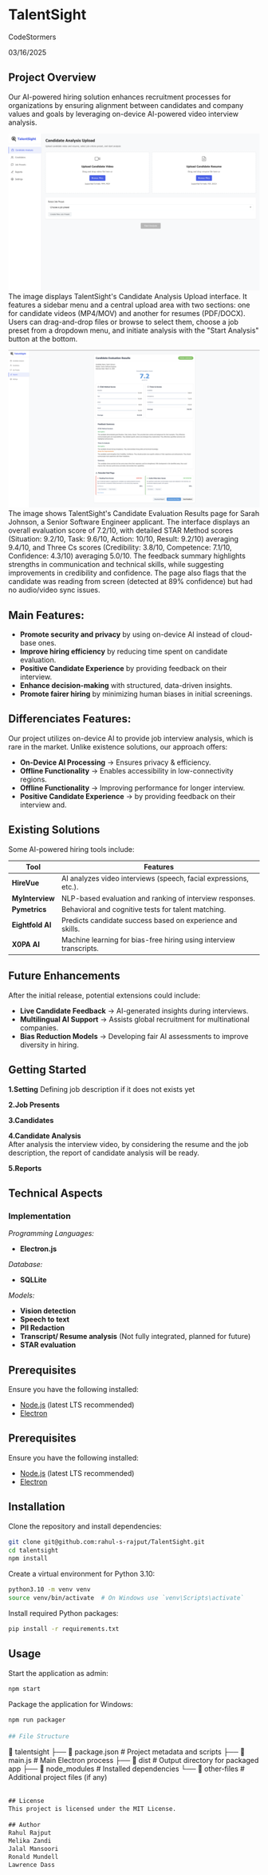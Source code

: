 TalentSight
================
CodeStormers

03/16/2025

## Project Overview

Our AI-powered hiring solution enhances recruitment processes for
organizations by ensuring alignment between candidates and company
values and goals by leveraging on-device AI-powered video interview
analysis.

![Landing Page](public/Landing_page.png)
The image displays TalentSight's Candidate Analysis Upload interface. It features a sidebar menu and a central upload area with two sections: one for candidate videos (MP4/MOV) and another for resumes (PDF/DOCX). Users can drag-and-drop files or browse to select them, choose a job preset from a dropdown menu, and initiate analysis with the "Start Analysis" button at the bottom.

![Dashboard](public/dashboard.png)
The image shows TalentSight's Candidate Evaluation Results page for Sarah Johnson, a Senior Software Engineer applicant. The interface displays an overall evaluation score of 7.2/10, with detailed STAR Method scores (Situation: 9.2/10, Task: 9.6/10, Action: 10/10, Result: 9.2/10) averaging 9.4/10, and Three Cs scores (Credibility: 3.8/10, Competence: 7.1/10, Confidence: 4.3/10) averaging 5.0/10. The feedback summary highlights strengths in communication and technical skills, while suggesting improvements in credibility and confidence. The page also flags that the candidate was reading from screen (detected at 89% confidence) but had no audio/video sync issues.

## Main Features:

- **Promote security and privacy** by using on-device AI instead of
  cloud-base ones.  
- **Improve hiring efficiency** by reducing time spent on candidate
  evaluation.  
- **Positive Candidate Experience** by providing feedback on their
  interview.  
- **Enhance decision-making** with structured, data-driven insights.  
- **Promote fairer hiring** by minimizing human biases in initial
  screenings.  

## Differenciates Features:

Our project utilizes on-device AI to provide job interview analysis,
which is rare in the market. Unlike existence solutions, our approach
offers:

- **On-Device AI Processing** → Ensures privacy & efficiency.
- **Offline Functionality** → Enables accessibility in low-connectivity
  regions.
- **Offline Functionality** → Improving performance for longer
  interview.
- **Positive Candidate Experience** → by providing feedback on their
  interview and.

## Existing Solutions

Some AI-powered hiring tools include:

| Tool | Features |
|----|----|
| **HireVue** | AI analyzes video interviews (speech, facial expressions, etc.). |
| **MyInterview** | NLP-based evaluation and ranking of interview responses. |
| **Pymetrics** | Behavioral and cognitive tests for talent matching. |
| **Eightfold AI** | Predicts candidate success based on experience and skills. |
| **X0PA AI** | Machine learning for bias-free hiring using interview transcripts. |

## Future Enhancements

After the initial release, potential extensions could include:

- **Live Candidate Feedback** → AI-generated insights during interviews.
- **Multilingual AI Support** → Assists global recruitment for
  multinational companies.
- **Bias Reduction Models** → Developing fair AI assessments to improve
  diversity in hiring.

## Getting Started

**1.Setting** Defining job description if it does not exists yet

**2.Job Presents**

**3.Candidates**

**4.Candidate Analysis**  
After analysis the interview video, by considering the resume and the
job description, the report of candidate analysis will be ready.

**5.Reports**

## Technical Aspects

### Implementation 

*Programming Languages:*  
- **Electron.js**  

*Database:*  
- **SQLLite**  

*Models:*  
- **Vision detection**  
- **Speech to text**  
- **PII Redaction**  
- **Transcript/ Resume analysis**  (Not fully integrated, planned for future)
- **STAR evaluation**

## Prerequisites
Ensure you have the following installed:
- [Node.js](https://nodejs.org/) (latest LTS recommended)
- [Electron](https://www.electronjs.org/)

## Prerequisites

Ensure you have the following installed:

- [Node.js](https://nodejs.org/) (latest LTS recommended)
- [Electron](https://www.electronjs.org/)

## Installation

Clone the repository and install dependencies:

```sh
git clone git@github.com:rahul-s-rajput/TalentSight.git
cd talentsight
npm install
```

Create a virtual environment for Python 3.10:

```sh
python3.10 -m venv venv
source venv/bin/activate  # On Windows use `venv\Scripts\activate`
```

Install required Python packages:

```sh
pip install -r requirements.txt
```

## Usage

Start the application as admin:

```sh
npm start
```

Package the application for Windows:

```sh
npm run packager

## File Structure
```
📂 talentsight
├── 📄 package.json  # Project metadata and scripts
├── 📄 main.js       # Main Electron process
├── 📂 dist          # Output directory for packaged app
├── 📂 node_modules  # Installed dependencies
└── 📂 other-files   # Additional project files (if any)
```

## License
This project is licensed under the MIT License.

## Author
Rahul Rajput
Melika Zandi
Jalal Mansoori
Ronald Mundell
Lawrence Dass
